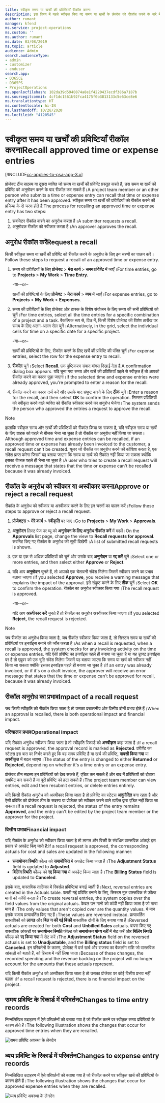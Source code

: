 ```yaml
---
title: स्वीकृत समय या खर्चों की प्रविष्टियाँ रीकॉल करना
description: इस विषय में पहले स्वीकृत किए गए समय या खर्चों के लेनदेन को रीकॉल करने के बारे में जानकारी दी गई है।
author: rumant
manager: kfend
ms.service: project-operations
ms.custom: ''
ms.author: rumant
ms.date: 03/08/2019
ms.topic: article
audience: Admin
search.audienceType:
- admin
- customizer
- enduser
search.app:
- D365CE
- D365PS
- ProjectOperations
ms.openlocfilehash: 102da39d5940874a8e1f4220437ecdf386a7187b
ms.sourcegitcommit: 4cf1dc1561b92fca4175f0b3813133c5e63ce8e6
ms.translationtype: HT
ms.contentlocale: hi-IN
ms.lasthandoff: 10/28/2020
ms.locfileid: "4120545"
---
```

# <a name="recall-approved-time-or-expense-entries"></a><span data-ttu-id="6887a-103">स्वीकृत समय या खर्चों की प्रविष्टियाँ रीकॉल करना</span><span class="sxs-lookup"><span data-stu-id="6887a-103">Recall approved time or expense entries</span></span>

[!INCLUDE[cc-applies-to-psa-app-3.x](../includes/cc-applies-to-psa-app-3x.md)]

<span data-ttu-id="6887a-104">प्रोजेक्ट टीम सदस्य या दूसरा व्यक्ति जो समय या खर्चों की प्रविष्टि प्रस्तुत करते हैं, उस समय या खर्चे की प्रविष्टि को अनुमोदन करने के बाद रीकॉल कर सकते हैं।</span><span class="sxs-lookup"><span data-stu-id="6887a-104">A project team member or an other person who submits a time or expense entry can recall that time or expense entry after it has been approved.</span></span> <span data-ttu-id="6887a-105">स्वीकृत समय या खर्चों की प्रविष्टियों को रीकॉल करने की प्रक्रिया के दो चरण होते हैं:</span><span class="sxs-lookup"><span data-stu-id="6887a-105">The process for recalling an approved time or expense entry has two steps:</span></span>

1. <span data-ttu-id="6887a-106">सबमिटर रीकॉल करने का अनुरोध करता है।</span><span class="sxs-lookup"><span data-stu-id="6887a-106">A submitter requests a recall.</span></span>
2. <span data-ttu-id="6887a-107">अनुमोदक रीकॉल को स्वीकार करता है।</span><span class="sxs-lookup"><span data-stu-id="6887a-107">An approver approves the recall.</span></span>

## <a name="request-a-recall"></a><span data-ttu-id="6887a-108">अनुरोध रीकॉल करें</span><span class="sxs-lookup"><span data-stu-id="6887a-108">Request a recall</span></span>

<span data-ttu-id="6887a-109">किसी स्वीकृत समय या खर्चे की प्रविष्टि को रीकॉल करने के अनुरोध के लिए इन चरणों का पालन करें।</span><span class="sxs-lookup"><span data-stu-id="6887a-109">Follow these steps to request a recall of an approved time or expense entry.</span></span>

1. <span data-ttu-id="6887a-110">समय की प्रविष्टियों के लिए **प्रोजेक्ट** \> **मेरा कार्य** \> **समय प्रविष्टि** में जाएँ।</span><span class="sxs-lookup"><span data-stu-id="6887a-110">For time entries, go to **Projects** \> **My Work** \> **Time Entry**.</span></span>

    <span data-ttu-id="6887a-111">-या-</span><span class="sxs-lookup"><span data-stu-id="6887a-111">–or–</span></span>

    <span data-ttu-id="6887a-112">खर्चों की प्रविष्टियों के लिए **प्रोजेक्ट** \> **मेरा कार्य** \> **व्यय** में जाएँ।</span><span class="sxs-lookup"><span data-stu-id="6887a-112">For expense entries, go to **Projects** \> **My Work** \> **Expenses**.</span></span>

2. <span data-ttu-id="6887a-113">समय की प्रविष्टियों के लिए प्रोजेक्ट और टास्क के विशेष संयोजन के लिए समय की सभी प्रविष्टियों को चुनें।</span><span class="sxs-lookup"><span data-stu-id="6887a-113">For time entries, select all the time entries for a specific combination of a project and a task.</span></span> <span data-ttu-id="6887a-114">वैकल्पिक रूप से, ग्रिड में, किसी विशेष प्रोजेक्ट की विशेष तारीख पर समय के लिए अलग-अलग सेल चुनें।</span><span class="sxs-lookup"><span data-stu-id="6887a-114">Alternatively, in the grid, select the individual cells for time on a specific date for a specific project.</span></span>

    <span data-ttu-id="6887a-115">-या-</span><span class="sxs-lookup"><span data-stu-id="6887a-115">–or–</span></span>

    <span data-ttu-id="6887a-116">खर्चों की प्रविष्टियों के लिए, रीकॉल करने के लिए खर्चे की प्रविष्टि की पंक्ति चुनें।</span><span class="sxs-lookup"><span data-stu-id="6887a-116">For expense entries, select the row for the expense entry to recall.</span></span>

3. <span data-ttu-id="6887a-117">**रीकॉल** चुनें।</span><span class="sxs-lookup"><span data-stu-id="6887a-117">Select **Recall**.</span></span> <span data-ttu-id="6887a-118">एक पुष्टिकरण संवाद बॉक्स दिखाई देता है.</span><span class="sxs-lookup"><span data-stu-id="6887a-118">A confirmation dialog box appears.</span></span> <span data-ttu-id="6887a-119">यदि चुना गया समय और खर्चे की प्रविष्टियाँ पहले से स्वीकृत हैं तो आपको रीकॉल करने का कारण पूछा जाएगा।</span><span class="sxs-lookup"><span data-stu-id="6887a-119">If the selected time and expense entries were already approved, you're prompted to enter a reason for the recall.</span></span>
4. <span data-ttu-id="6887a-120">रीकॉल करने का कारण दर्ज करें और उसके बाद संपुष्ट करने के लिए **ठीक** चुनें।</span><span class="sxs-lookup"><span data-stu-id="6887a-120">Enter a reason for the recall, and then select **OK** to confirm the operation.</span></span> <span data-ttu-id="6887a-121">सिस्टम प्रविष्टियों को स्वीकृत करने वाले व्यक्ति को रीकॉल स्वीकार करने का अनुरोध भेजेगा।</span><span class="sxs-lookup"><span data-stu-id="6887a-121">The system sends the person who approved the entries a request to approve the recall.</span></span>

> [!NOTE]
> <span data-ttu-id="6887a-122">हालांकि स्वीकृत समय और खर्चों की प्रविष्टियों को रीकॉल किया जा सकता है, यदि स्वीकृत समय या खर्चे के लिए ग्राहक को पहले से बीजक भेजा जा चुका है तो रीकॉल का अनुरोध नहीं किया जा सकता।</span><span class="sxs-lookup"><span data-stu-id="6887a-122">Although approved time and expense entries can be recalled, if an approved time or expense has already been invoiced to the customer, a recall request can't be created.</span></span> <span data-ttu-id="6887a-123">यूज़र जो रीकॉल का अनुरोध करने की कोशिश करता है, एक संदेश प्राप्त करेगा जिसमें यह बताया जाएगा कि समय या खर्च को रीकॉल नहीं किया जा सकता क्योंकि इसका बीजक पहले ही भेजा जा चुका है।</span><span class="sxs-lookup"><span data-stu-id="6887a-123">A user who tries to create a recall request will receive a message that states that the time or expense can't be recalled because it was already invoiced.</span></span>

## <a name="approve-or-reject-a-recall-request"></a><span data-ttu-id="6887a-124">रीकॉल के अनुरोध को स्वीकार या अस्वीकार करना</span><span class="sxs-lookup"><span data-stu-id="6887a-124">Approve or reject a recall request</span></span>

<span data-ttu-id="6887a-125">रीकॉल के अनुरोध को स्वीकार या अस्वीकार करने के लिए इन चरणों का पालन करें।</span><span class="sxs-lookup"><span data-stu-id="6887a-125">Follow these steps to approve or reject a recall request.</span></span>

1. <span data-ttu-id="6887a-126">**प्रोजेक्ट्स** \> **मेरे कार्य** \> **स्वीकृति** पर जाएं।</span><span class="sxs-lookup"><span data-stu-id="6887a-126">Go to **Projects** \> **My Work** \> **Approvals**.</span></span>
2. <span data-ttu-id="6887a-127">**अनुमोदन** लिस्ट पेज पर व्यू को **अनुमोदन के लिए अनुरोध रीकॉल करें** में बदलें।</span><span class="sxs-lookup"><span data-stu-id="6887a-127">On the **Approvals** list page, change the view to **Recall requests for approval**.</span></span> <span data-ttu-id="6887a-128">सबमिट किए गए रीकॉल के अनुरोध की सूची दिखेगी।</span><span class="sxs-lookup"><span data-stu-id="6887a-128">A list of submitted recall requests is shown.</span></span>
3. <span data-ttu-id="6887a-129">एक या एक से अधिक प्रविष्टियों को चुनें और उसके बाद **अनुमोदन** या **रद्द करें** चुनें।</span><span class="sxs-lookup"><span data-stu-id="6887a-129">Select one or more entries, and then select either **Approve** or **Reject**.</span></span>
4. <span data-ttu-id="6887a-130">यदि आप **अनुमोदन** चुनते हैं, तो आपको एक चेतावनी संदेश मिलेगा जिसमें स्वीकार करने का प्रभाव बताया जाएगा।</span><span class="sxs-lookup"><span data-stu-id="6887a-130">If you selected **Approve**, you receive a warning message that explains the impact of the approval.</span></span> <span data-ttu-id="6887a-131">इसे संपुष्ट करने के लिए **ठीक** चुनें।</span><span class="sxs-lookup"><span data-stu-id="6887a-131">Select **OK** to confirm the operation.</span></span> <span data-ttu-id="6887a-132">रीकॉल का अनुरोध स्वीकार किया गया।</span><span class="sxs-lookup"><span data-stu-id="6887a-132">The recall request is approved.</span></span>

    <span data-ttu-id="6887a-133">-या-</span><span class="sxs-lookup"><span data-stu-id="6887a-133">–or–</span></span>

    <span data-ttu-id="6887a-134">यदि आप **अस्वीकार करें** चुनते हैं तो रीकॉल का अनुरोध अस्वीकार किया जाएगा।</span><span class="sxs-lookup"><span data-stu-id="6887a-134">If you selected **Reject**, the recall request is rejected.</span></span>

> [!NOTE]
> <span data-ttu-id="6887a-135">जब रीकॉल का अनुरोध किया जाता है, जब रीकॉल स्वीकार किया जाता है, तो सिस्टम समय या खर्चों की प्रविष्टियों पर इनवॉइस बनाने की जाँच करता है।</span><span class="sxs-lookup"><span data-stu-id="6887a-135">As when a recall is requested, when a recall is approved, the system checks for any invoicing activity on the time or expense entries.</span></span> <span data-ttu-id="6887a-136">यदि ऐसी प्रविष्टि का इनवॉइस पहले ही बनाया जा चुका है या यह ड्राफ्ट इनवॉइस पर है तो एप्रूवर को एक त्रुटि संदेश मिलेगा जिसमें यह बताया जाएगा कि समय या खर्च को स्वीकार नहीं किया जा सकता क्योंकि इसका इनवॉइस पहले ही बनाया जा चुका है।</span><span class="sxs-lookup"><span data-stu-id="6887a-136">If an entry was already invoiced, or if it's on a draft invoice, the approver will receive an error message that states that the time or expense can't be approved for recall, because it was already invoiced.</span></span>

## <a name="impact-of-a-recall-request"></a><span data-ttu-id="6887a-137">रीकॉल अनुरोध का प्रभाव</span><span class="sxs-lookup"><span data-stu-id="6887a-137">Impact of a recall request</span></span>

<span data-ttu-id="6887a-138">जब किसी स्वीकृति को रीकॉल किया जाता है तो उसका प्रचालनीय और वित्तीय दोनों प्रभाव होते हैं।</span><span class="sxs-lookup"><span data-stu-id="6887a-138">When an approval is recalled, there is both operational impact and financial impact.</span></span>

### <a name="operational-impact"></a><span data-ttu-id="6887a-139">परिचालन प्रभाव</span><span class="sxs-lookup"><span data-stu-id="6887a-139">Operational impact</span></span>

<span data-ttu-id="6887a-140">यदि रीकॉल अनुरोध स्वीकार किया जाता है तो स्वीकृति रिकार्ड को **अस्वीकृत** कहा जाता है।</span><span class="sxs-lookup"><span data-stu-id="6887a-140">If a recall request is approved, the approval record is marked as **Rejected**.</span></span> <span data-ttu-id="6887a-141">प्रविष्टि का स्टेटस इस बात पर निर्भर करते हुए कि वह समय प्रविष्टि है या खर्च की प्रविष्टि, **वापसी किया गया** या **अस्वीकृत** में बदल जाएगा।</span><span class="sxs-lookup"><span data-stu-id="6887a-141">The status of the entry is changed to either **Returned** or **Rejected**, depending on whether it's a time entry or an expense entry.</span></span>

<span data-ttu-id="6887a-142">प्रोजेक्ट टीम सदस्य इन प्रविष्टियों को देख सकते हैं, एडिट कर सकते हैं और बाद में प्रविष्टियों को दोबारा सबमिट कर सकते हैं या पूरी प्रविष्टि को हटा सकते हैं।</span><span class="sxs-lookup"><span data-stu-id="6887a-142">The project team member can view entries, edit and then resubmit entries, or delete entries entirely.</span></span>

<span data-ttu-id="6887a-143">यदि किसी रीकॉल अनुरोध को अस्वीकार किया जाता है तो प्रविष्टि का स्टेटस **अनुमोदित** बना रहता है और ऐसी प्रविष्टि को प्रोजेक्ट टीम के सदस्य या प्रोजेक्ट को स्वीकार करने वाले व्यक्ति द्वारा एडिट नहीं किया जा सकता।</span><span class="sxs-lookup"><span data-stu-id="6887a-143">If a recall request is rejected, the status of the entry remains **Approved**, and the entry can't be edited by the project team member or the approver for the project.</span></span>

### <a name="financial-impact"></a><span data-ttu-id="6887a-144">वित्तीय प्रभाव</span><span class="sxs-lookup"><span data-stu-id="6887a-144">Financial impact</span></span>

<span data-ttu-id="6887a-145">यदि रीकॉल के अनुरोध को स्वीकार किया जाता है तो लागत और बिक्री के संबंधित वास्तविक आंकड़े इस प्रकार से अपडेट किए जाते हैं:</span><span class="sxs-lookup"><span data-stu-id="6887a-145">If a recall request is approved, the corresponding actuals for cost and sales are updated in the following manner:</span></span>

- <span data-ttu-id="6887a-146">**समायोजन स्थिति** फील्ड को **समायोजित** में अपडेट किया जाता है।</span><span class="sxs-lookup"><span data-stu-id="6887a-146">The **Adjustment Status** field is updated to **Adjusted**.</span></span>
- <span data-ttu-id="6887a-147">**बिलिंग स्थिति** फील्ड को **रद्द किया गया** में अपडेट किया जाता है।</span><span class="sxs-lookup"><span data-stu-id="6887a-147">The **Billing Status** field is updated to **Canceled**.</span></span>

<span data-ttu-id="6887a-148">इसके बाद, वास्तविक तालिका में रिवर्सल प्रविष्टियां बनाई जाती हैं।</span><span class="sxs-lookup"><span data-stu-id="6887a-148">Next, reversal entries are created in the Actuals table.</span></span> <span data-ttu-id="6887a-149">पलटी गई प्रविष्टि बनाने के लिए, सिस्टम मूल वास्तविक से फ़ील्ड मानों को कॉपी करता है।</span><span class="sxs-lookup"><span data-stu-id="6887a-149">To create reversal entries, the system copies over the field values from the original actuals.</span></span> <span data-ttu-id="6887a-150">केवल उन मानों को कॉपी नहीं किया जाता है जो मात्रा मान हैं।</span><span class="sxs-lookup"><span data-stu-id="6887a-150">The only values that aren't copied over are the quantity values.</span></span> <span data-ttu-id="6887a-151">ये मान इसके बजाय प्रत्यावर्तित किए गए हैं।</span><span class="sxs-lookup"><span data-stu-id="6887a-151">These values are reversed instead.</span></span> <span data-ttu-id="6887a-152">प्रत्यावर्तित वास्तविकों को **लागत** और **बिल न की गई बिक्री** वास्तविक दोनों के लिए बनाया गया है।</span><span class="sxs-lookup"><span data-stu-id="6887a-152">Reversed actuals are created for both **Cost** and **Unbilled Sales** actuals.</span></span> <span data-ttu-id="6887a-153">वापस किए गए वास्तविक आंकड़ों पर **समायोजन स्थिति** फील्ड को **समायोजन योग्य नहीं** में सेट करें और **बिलिंग स्थिति** फील्ड को **रद्द किया गया** में सेट करें।</span><span class="sxs-lookup"><span data-stu-id="6887a-153">The **Adjustment Status** field on the reversed actuals is set to **Unadjustable**, and the **Billing status** field is set to **Canceled**.</span></span> <span data-ttu-id="6887a-154">इन परिवर्तनों के कारण, प्रोजेक्ट में दर्ज खर्च और राजस्व का बैकलॉग राशि जो वास्तविक आंकड़ों को बताते हैं, को हिसाब में नहीं लिया जाता।</span><span class="sxs-lookup"><span data-stu-id="6887a-154">Because of these changes, the recorded spending and the revenue backlog on the project will no longer account for the amounts that these actuals represent.</span></span>

<span data-ttu-id="6887a-155">यदि किसी रीकॉल अनुरोध को अस्वीकार किया जाता है तो उसका प्रोजेक्ट पर कोई वित्तीय प्रभाव नहीं पड़ता।</span><span class="sxs-lookup"><span data-stu-id="6887a-155">If a recall request is rejected, there is no financial impact on the project.</span></span>

## <a name="changes-to-time-entry-records"></a><span data-ttu-id="6887a-156">समय प्रविष्टि के रिकार्ड में परिवर्तन</span><span class="sxs-lookup"><span data-stu-id="6887a-156">Changes to time entry records</span></span>

<span data-ttu-id="6887a-157">निम्नलिखित उदाहरण में ऐसे परिवर्तनों को बताया गया है जो रीकॉल करने पर स्वीकृत समय प्रविष्टियों के कारण होते हैं।</span><span class="sxs-lookup"><span data-stu-id="6887a-157">The following illustration shows the changes that occur for approved time entries when they are recalled.</span></span>

![समय प्रविष्टि अवस्था के लेनदेन](media/TimeEntryStateTransitions.png)

## <a name="changes-to-expense-entry-records"></a><span data-ttu-id="6887a-159">व्यय प्रविष्टि के रिकार्ड में परिवर्तन</span><span class="sxs-lookup"><span data-stu-id="6887a-159">Changes to expense entry records</span></span>

<span data-ttu-id="6887a-160">निम्नलिखित उदाहरण में ऐसे परिवर्तनों को बताया गया है जो रीकॉल करने पर स्वीकृत खर्च की प्रविष्टियों के कारण होते हैं।</span><span class="sxs-lookup"><span data-stu-id="6887a-160">The following illustration shows the changes that occur for approved expense entries when they are recalled.</span></span>

![व्यय प्रविष्टि अवस्था के लेनदेन](media/ExpenseEntryStateTransitions.png)

